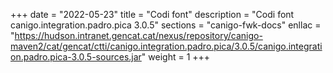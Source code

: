 +++
date        = "2022-05-23"
title       = "Codi font"
description = "Codi font canigo.integration.padro.pica 3.0.5"
sections    = "canigo-fwk-docs"
enllac		= "https://hudson.intranet.gencat.cat/nexus/repository/canigo-maven2/cat/gencat/ctti/canigo.integration.padro.pica/3.0.5/canigo.integration.padro.pica-3.0.5-sources.jar"
weight		= 1
+++

